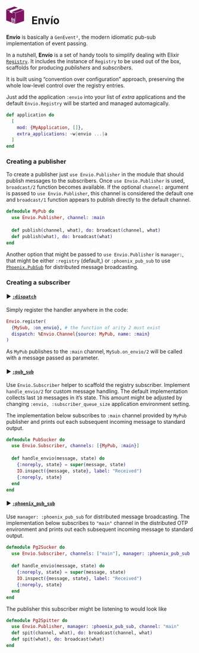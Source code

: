 # ![Envío Logo](https://github.com/am-kantox/envio/blob/master/stuff/logo-48x48.png?raw=true)   Envío

**Envío** is basically a `GenEvent²`, the modern idiomatic pub-sub
implementation of event passing.

In a nutshell, **Envío** is a set of handy tools to simplify dealing with Elixir
[`Registry`](https://hexdocs.pm/elixir/master/Registry.html). It includes
the instance of `Registry` to be used out of the box, scaffolds for
producing _publishers_ and _subscribers_.

It is built using “convention over configuration” approach, preserving the whole
low-level control over the registry entries.

Just add the application `:envio` into your list of _extra_ applications
and the default `Envio.Registry` will be started and managed automagically.

```elixir
def application do
  [
    mod: {MyApplication, []},
    extra_applications: ~w|envio ...|a
  ]
end
```

### Creating a publisher

To create a publisher just `use Envio.Publisher` in the module that should
publish messages to the subscribers. Once `use Envio.Publisher` is used,
`broadcast/2` function becomes available. If the optional `channel:`
argument is passed to `use Envio.Publisher`, this channel is considered
the default one and `broadcast/1` function appears to publish directly
to the default channel.

```elixir
defmodule MyPub do
  use Envio.Publisher, channel: :main

  def publish(channel, what), do: broadcast(channel, what)
  def publish(what), do: broadcast(what)
end
```

Another option that might be passed to `use Envio.Publisher` is `manager:`, that might be either `:registry` (default,) or `:phoenix_pub_sub` to use [`Phoenix.PubSub`](https://hexdocs.pm/phoenix_pubsub) for distributed message broadcasting.

### Creating a subscriber

#### ▶ [`:dispatch`](https://hexdocs.pm/elixir/master/Registry.html#module-using-as-a-dispatcher)

Simply register the handler anywhere in the code:

```elixir
Envio.register(
  {MySub, :on_envio}, # the function of arity 2 must exist
  dispatch: %Envio.Channel{source: MyPub, name: :main}
)
```

As `MyPub` publishes to the `:main` channel, `MySub.on_envio/2` will
be called with a message passed as parameter.

#### ▶ [`:pub_sub`](https://hexdocs.pm/elixir/master/Registry.html#module-using-as-a-pubsub)

Use `Envio.Subscriber` helper to scaffold the registry subscriber. Implement
`handle_envio/2` for custom message handling. The default implementation
collects last `10` messages in it’s state. This amount might be adjusted by
changing `:envio, :subscriber_queue_size` application environment setting.

The implementation below subscribes to `:main` channel provided by `MyPub`
publisher and prints out each subsequent incoming message to standard output.

```elixir
defmodule PubSucker do
  use Envio.Subscriber, channels: [{MyPub, :main}]

  def handle_envio(message, state) do
    {:noreply, state} = super(message, state)
    IO.inspect({message, state}, label: "Received")
    {:noreply, state}
  end
end
```

#### ▶ [`:phoenix_pub_sub`](https://hexdocs.pm/phoenix_pubsub)

Use `manager: :phoenix_pub_sub` for distributed message broadcasting. The implementation below subscribes to `"main"` channel in the distributed OTP environment and prints out each subsequent incoming message to standard output.

```elixir
defmodule Pg2Sucker do
  use Envio.Subscriber, channels: ["main"], manager: :phoenix_pub_sub

  def handle_envio(message, state) do
    {:noreply, state} = super(message, state)
    IO.inspect({message, state}, label: "Received")
    {:noreply, state}
  end
end
```

The publisher this subscriber might be listening to would look like

```elixir
defmodule Pg2Spitter do
  use Envio.Publisher, manager: :phoenix_pub_sub, channel: "main"
  def spit(channel, what), do: broadcast(channel, what)
  def spit(what), do: broadcast(what)
end
```
